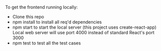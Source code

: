 To get the frontend running locally:
* Clone this repo
* npm install to install all req'd dependencies
* npm start to start the local server (this project uses create-react-app)
Local web server will use port 4000 instead of standard React's port 3000 
* npm test to test all the test cases
